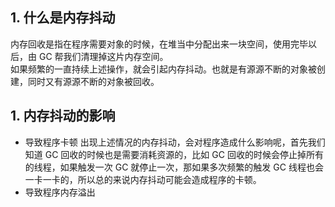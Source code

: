 ## 1. 什么是内存抖动
内存回收是指在程序需要对象的时候，在堆当中分配出来一块空间，使用完毕以后，由 GC 帮我们清理掉这片内存空间。  
如果频繁的一直持续上述操作，就会引起内存抖动。也就是有源源不断的对象被创建，同时又有源源不断的对象被回收。

## 1. 内存抖动的影响
- 导致程序卡顿
  出现上述情况的内存抖动，会对程序造成什么影响呢，首先我们知道 GC 回收的时候也是需要消耗资源的，比如 GC 回收的时候会停止掉所有的线程，如果触发一次 GC 就停止一次，那如果多次频繁的触发 GC 线程也会一卡一卡的，所以总的来说内存抖动可能会造成程序的卡顿。
- 导致程序内存溢出
  